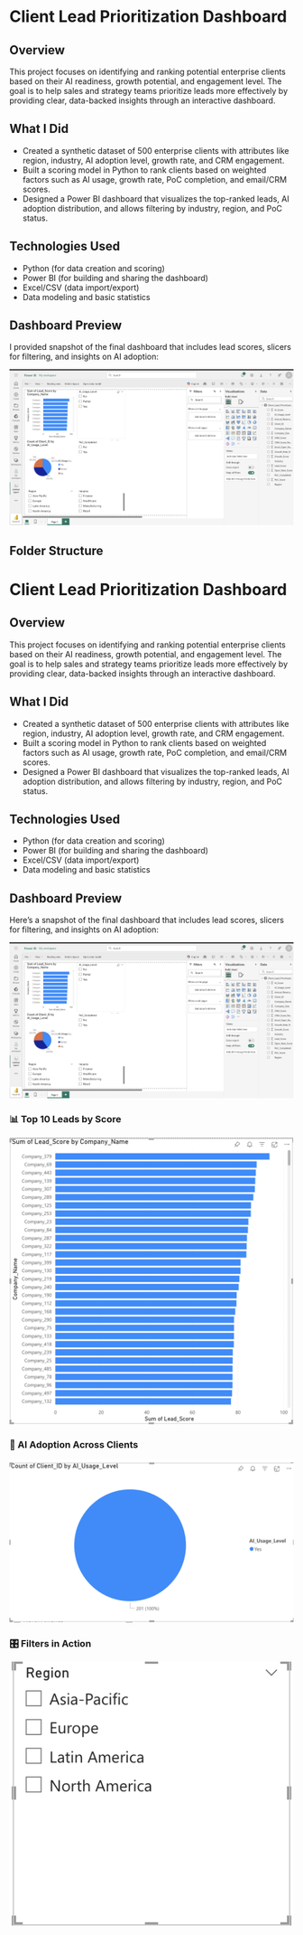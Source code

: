 # Client Lead Prioritization Dashboard

## Overview

This project focuses on identifying and ranking potential enterprise clients based on their AI readiness, growth potential, and engagement level. The goal is to help sales and strategy teams prioritize leads more effectively by providing clear, data-backed insights through an interactive dashboard.

## What I Did

- Created a synthetic dataset of 500 enterprise clients with attributes like region, industry, AI adoption level, growth rate, and CRM engagement.
- Built a scoring model in Python to rank clients based on weighted factors such as AI usage, growth rate, PoC completion, and email/CRM scores.
- Designed a Power BI dashboard that visualizes the top-ranked leads, AI adoption distribution, and allows filtering by industry, region, and PoC status.

## Technologies Used

- Python (for data creation and scoring)
- Power BI (for building and sharing the dashboard)
- Excel/CSV (data import/export)
- Data modeling and basic statistics

## Dashboard Preview

I provided snapshot of the final dashboard that includes lead scores, slicers for filtering, and insights on AI adoption:

![Dashboard](../visuals/lead_dashboard_full.png)

## Folder Structure
# Client Lead Prioritization Dashboard

## Overview

This project focuses on identifying and ranking potential enterprise clients based on their AI readiness, growth potential, and engagement level. The goal is to help sales and strategy teams prioritize leads more effectively by providing clear, data-backed insights through an interactive dashboard.

## What I Did

- Created a synthetic dataset of 500 enterprise clients with attributes like region, industry, AI adoption level, growth rate, and CRM engagement.
- Built a scoring model in Python to rank clients based on weighted factors such as AI usage, growth rate, PoC completion, and email/CRM scores.
- Designed a Power BI dashboard that visualizes the top-ranked leads, AI adoption distribution, and allows filtering by industry, region, and PoC status.

## Technologies Used

- Python (for data creation and scoring)
- Power BI (for building and sharing the dashboard)
- Excel/CSV (data import/export)
- Data modeling and basic statistics

## Dashboard Preview

Here’s a snapshot of the final dashboard that includes lead scores, slicers for filtering, and insights on AI adoption:

![Dashboard](../visuals/lead_dashboard_full.png)
### 📊 Top 10 Leads by Score
![Top Clients](../visuals/top_clients_bar_chart.png)

### 🧠 AI Adoption Across Clients
![AI Pie Chart](../visuals/ai_usage_pie_chart.png)

### 🎛️ Filters in Action
![Filters](../visuals/dashboard_with_filters.png)

